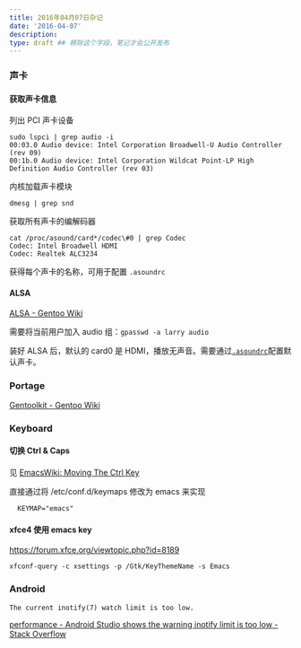 ```yaml
---
title: 2016年04月07日杂记
date: '2016-04-07'
description:
type: draft ## 移除这个字段，笔记才会公开发布
---
```


### 声卡

#### 获取声卡信息


列出 PCI  声卡设备

```
sudo lspci | grep audio -i                                      
00:03.0 Audio device: Intel Corporation Broadwell-U Audio Controller (rev 09)
00:1b.0 Audio device: Intel Corporation Wildcat Point-LP High Definition Audio Controller (rev 03)
```

内核加载声卡模块

```
dmesg | grep snd
```

获取所有声卡的编解码器

```
cat /proc/asound/card*/codec\#0 | grep Codec   
Codec: Intel Broadwell HDMI
Codec: Realtek ALC3234
```

获得每个声卡的名称，可用于配置 `.asoundrc`


#### ALSA

[ALSA - Gentoo Wiki](https://wiki.gentoo.org/wiki/ALSA)

需要将当前用户加入 audio 组：`gpasswd -a larry audio`

装好 ALSA 后，默认的 card0 是 HDMI，播放无声音。需要通过[`.asoundrc`](http://www.alsa-project.org/main/index.php/Asoundrc)配置默认声卡。
    



### Portage

[Gentoolkit - Gentoo Wiki](https://wiki.gentoo.org/wiki/Gentoolkit)


### Keyboard 

#### 切换 Ctrl & Caps

见 [EmacsWiki: Moving The Ctrl Key](https://www.emacswiki.org/emacs/MovingTheCtrlKey)

直接通过将 /etc/conf.d/keymaps  修改为 emacs 来实现

```
  KEYMAP="emacs"
```

#### xfce4 使用 emacs key

https://forum.xfce.org/viewtopic.php?id=8189

```
xfconf-query -c xsettings -p /Gtk/KeyThemeName -s Emacs
```

### Android 

`The current inotify(7) watch limit is too low.`

[performance - Android Studio shows the warning inotify limit is too low - Stack Overflow](https://stackoverflow.com/questions/33959353/android-studio-shows-the-warning-inotify-limit-is-too-low/339595)
